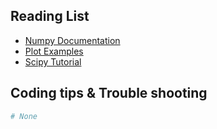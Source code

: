 ## **Reading List**

  - [Numpy Documentation](https://www.numpy.org.cn/reference/)
  - [Plot Examples](https://matplotlib.org/stable/)
  - [Scipy Tutorial](http://scipy-lectures.org/)

## Coding tips & Trouble shooting

```python
# None
```




